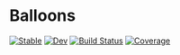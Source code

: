 # Balloons

[![Stable](https://img.shields.io/badge/docs-stable-blue.svg)](https://tlnagy.github.io/Balloons.jl/stable)
[![Dev](https://img.shields.io/badge/docs-dev-blue.svg)](https://tlnagy.github.io/Balloons.jl/dev)
[![Build Status](https://github.com/tlnagy/Balloons.jl/workflows/CI/badge.svg)](https://github.com/tlnagy/Balloons.jl/actions)
[![Coverage](https://codecov.io/gh/tlnagy/Balloons.jl/branch/master/graph/badge.svg)](https://codecov.io/gh/tlnagy/Balloons.jl)

